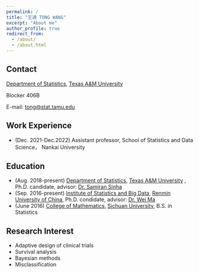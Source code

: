 ```yaml
---
permalink: /
title: "王通 TONG WANG"
excerpt: "About me"
author_profile: true
redirect_from: 
  - /about/
  - /about.html
---
```


## Contact
[Department of Statistics](https://stat.tamu.edu/), [Texas A&M University](https://www.tamu.edu/) 

Blocker 406B

E-mail: tong@stat.tamu.edu

## Work Experience
* (Dec. 2021-Dec.2022) Assistant professor, School of Statistics and Data Science， Nankai University 

## Education
* (Aug. 2018-present) [Department of Statistics](https://stat.tamu.edu/), [Texas A&M University](https://www.tamu.edu/) , Ph.D. candidate, advisor: [Dr. Samiran Sinha](https://stat.tamu.edu/~sinha/index.html) 
* (Sep. 2016-present) [Institute of Statistics and Big Data](http://isbd.ruc.edu.cn/index.htm), [Renmin University of China](https://www.ruc.edu.cn/), Ph.D. condidate, advisor: [Dr. Wei Ma](http://isbd.ruc.edu.cn/sztd/97e816671d6449f59b73af673e02ba94.htm)
* (June 2016) [College of Mathematics](http://math.scu.edu.cn/), [Sichuan University](http://www.scu.edu.cn/), B.S. in Statistics

## Research Interest
* Adaptive design of clinical trials
* Survival analysis
* Bayesian methods
* Misclassification
